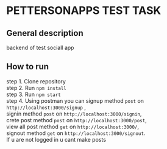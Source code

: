 # PETTERSONAPPS TEST TASK

## General description

backend of test sociall app

## How to run 
step 1. Clone repository \
step 2. Run `npm install` \
step 3. Run `npm start` \
step 4. Using postman you can signup method `post` on `http://localhost:3000/signup` , \
signin method `post` on `http://localhost:3000/signin`, \
crete post method `post` on `http://localhost:3000/post`, \
view all post method `get` on `http://localhost:3000/`, \
signout method `get` on `http://localhost:3000/signout`. \
If u are not logged in u cant make posts 


